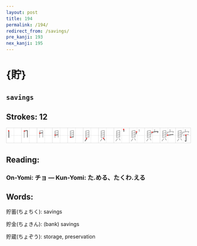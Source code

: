 ```yaml
---
layout: post
title: 194
permalink: /194/
redirect_from: /savings/
pre_kanji: 193
nex_kanji: 195
---
```


# {貯}

## `savings`

## Strokes: 12

<div class="stroke"><img src="../images/E8B2AF.png" /></div>

## Reading:

### On-Yomi: チョ &mdash; Kun-Yomi: た.める、たくわ.える

## Words:

貯蓄(ちょちく): savings

貯金(ちょきん): (bank) savings

貯蔵(ちょぞう): storage, preservation
